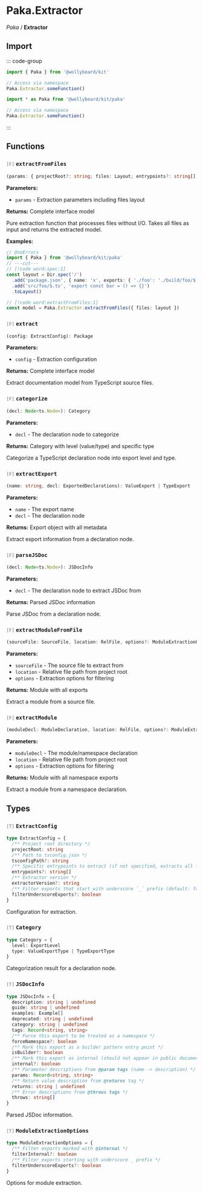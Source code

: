# Paka.Extractor

_Paka_ / **Extractor**

## Import

::: code-group

```typescript [Namespace]
import { Paka } from '@wollybeard/kit'

// Access via namespace
Paka.Extractor.someFunction()
```

```typescript [Barrel]
import * as Paka from '@wollybeard/kit/paka'

// Access via namespace
Paka.Extractor.someFunction()
```

:::

## Functions

### <span style="opacity: 0.6; font-weight: normal; font-size: 0.85em;">`[F]`</span> `extractFromFiles`

```typescript
(params: { projectRoot?: string; files: Layout; entrypoints?: string[]; extractorVersion?: string; filterUnderscoreExports?: boolean; }): Package
```

<SourceLink href="https://github.com/jasonkuhrt/kit/blob/main/./src/utils/paka/extractor/extract.ts#L40" />

**Parameters:**

- `params` - Extraction parameters including files layout

**Returns:** Complete interface model

Pure extraction function that processes files without I/O. Takes all files as input and returns the extracted model.

**Examples:**

```typescript twoslash
// @noErrors
import { Paka } from '@wollybeard/kit/paka'
// ---cut---
// [!code word:spec:1]
const layout = Dir.spec('/')
  .add('package.json', { name: 'x', exports: { './foo': './build/foo/$.js' } })
  .add('src/foo/$.ts', 'export const bar = () => {}')
  .toLayout()

// [!code word:extractFromFiles:1]
const model = Paka.Extractor.extractFromFiles({ files: layout })
```

### <span style="opacity: 0.6; font-weight: normal; font-size: 0.85em;">`[F]`</span> `extract`

```typescript
(config: ExtractConfig): Package
```

<SourceLink href="https://github.com/jasonkuhrt/kit/blob/main/./src/utils/paka/extractor/extract.ts#L310" />

**Parameters:**

- `config` - Extraction configuration

**Returns:** Complete interface model

Extract documentation model from TypeScript source files.

### <span style="opacity: 0.6; font-weight: normal; font-size: 0.85em;">`[F]`</span> `categorize`

```typescript
(decl: Node<ts.Node>): Category
```

<SourceLink href="https://github.com/jasonkuhrt/kit/blob/main/./src/utils/paka/extractor/nodes/categorize.ts#L18" />

**Parameters:**

- `decl` - The declaration node to categorize

**Returns:** Category with level (value/type) and specific type

Categorize a TypeScript declaration node into export level and type.

### <span style="opacity: 0.6; font-weight: normal; font-size: 0.85em;">`[F]`</span> `extractExport`

```typescript
(name: string, decl: ExportedDeclarations): ValueExport | TypeExport
```

<SourceLink href="https://github.com/jasonkuhrt/kit/blob/main/./src/utils/paka/extractor/nodes/export.ts#L26" />

**Parameters:**

- `name` - The export name
- `decl` - The declaration node

**Returns:** Export object with all metadata

Extract export information from a declaration node.

### <span style="opacity: 0.6; font-weight: normal; font-size: 0.85em;">`[F]`</span> `parseJSDoc`

```typescript
(decl: Node<ts.Node>): JSDocInfo
```

<SourceLink href="https://github.com/jasonkuhrt/kit/blob/main/./src/utils/paka/extractor/nodes/jsdoc.ts#L258" />

**Parameters:**

- `decl` - The declaration node to extract JSDoc from

**Returns:** Parsed JSDoc information

Parse JSDoc from a declaration node.

### <span style="opacity: 0.6; font-weight: normal; font-size: 0.85em;">`[F]`</span> `extractModuleFromFile`

```typescript
(sourceFile: SourceFile, location: RelFile, options?: ModuleExtractionOptions = {}): Module
```

<SourceLink href="https://github.com/jasonkuhrt/kit/blob/main/./src/utils/paka/extractor/nodes/module.ts#L240" />

**Parameters:**

- `sourceFile` - The source file to extract from
- `location` - Relative file path from project root
- `options` - Extraction options for filtering

**Returns:** Module with all exports

Extract a module from a source file.

### <span style="opacity: 0.6; font-weight: normal; font-size: 0.85em;">`[F]`</span> `extractModule`

```typescript
(moduleDecl: ModuleDeclaration, location: RelFile, options?: ModuleExtractionOptions = {}): Module
```

<SourceLink href="https://github.com/jasonkuhrt/kit/blob/main/./src/utils/paka/extractor/nodes/module.ts#L438" />

**Parameters:**

- `moduleDecl` - The module/namespace declaration
- `location` - Relative file path from project root
- `options` - Extraction options for filtering

**Returns:** Module with all namespace exports

Extract a module from a namespace declaration.

## Types

### <span style="opacity: 0.6; font-weight: normal; font-size: 0.85em;">`[T]`</span> `ExtractConfig`

```typescript
type ExtractConfig = {
  /** Project root directory */
  projectRoot: string
  /** Path to tsconfig.json */
  tsconfigPath?: string
  /** Specific entrypoints to extract (if not specified, extracts all from package.json) */
  entrypoints?: string[]
  /** Extractor version */
  extractorVersion?: string
  /** Filter exports that start with underscore `_` prefix (default: false) */
  filterUnderscoreExports?: boolean
}
```

<SourceLink href="https://github.com/jasonkuhrt/kit/blob/main/./src/utils/paka/extractor/extract.ts#L291" />

Configuration for extraction.

### <span style="opacity: 0.6; font-weight: normal; font-size: 0.85em;">`[T]`</span> `Category`

```typescript
type Category = {
  level: ExportLevel
  type: ValueExportType | TypeExportType
}
```

<SourceLink href="https://github.com/jasonkuhrt/kit/blob/main/./src/utils/paka/extractor/nodes/categorize.ts#L7" />

Categorization result for a declaration node.

### <span style="opacity: 0.6; font-weight: normal; font-size: 0.85em;">`[T]`</span> `JSDocInfo`

```typescript
type JSDocInfo = {
  description: string | undefined
  guide: string | undefined
  examples: Example[]
  deprecated: string | undefined
  category: string | undefined
  tags: Record<string, string>
  /** Force this export to be treated as a namespace */
  forceNamespace?: boolean
  /** Mark this export as a builder pattern entry point */
  isBuilder?: boolean
  /** Mark this export as internal (should not appear in public documentation) */
  internal?: boolean
  /** Parameter descriptions from @param tags (name -> description) */
  params: Record<string, string>
  /** Return value description from @returns tag */
  returns: string | undefined
  /** Error descriptions from @throws tags */
  throws: string[]
}
```

<SourceLink href="https://github.com/jasonkuhrt/kit/blob/main/./src/utils/paka/extractor/nodes/jsdoc.ts#L8" />

Parsed JSDoc information.

### <span style="opacity: 0.6; font-weight: normal; font-size: 0.85em;">`[T]`</span> `ModuleExtractionOptions`

```typescript
type ModuleExtractionOptions = {
  /** Filter exports marked with @internal */
  filterInternal?: boolean
  /** Filter exports starting with underscore _ prefix */
  filterUnderscoreExports?: boolean
}
```

<SourceLink href="https://github.com/jasonkuhrt/kit/blob/main/./src/utils/paka/extractor/nodes/module.ts#L208" />

Options for module extraction.
